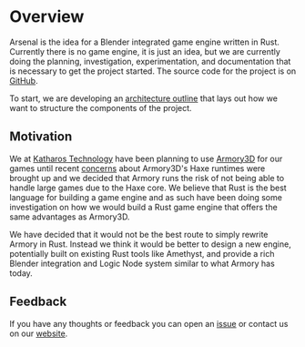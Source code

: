 # Overview

Arsenal is the idea for a Blender integrated game engine written in Rust. Currently there is no game engine, it is just an idea, but we are currently doing the planning, investigation, experimentation, and documentation that is necessary to get the project started. The source code for the project is on [GitHub](https://github.com/katharostech/arsenal).

To start, we are developing an [architecture outline](./architecture.md) that lays out how we want to structure the components of the project.

## Motivation

We at [Katharos Technology](https://katharostech.com) have been planning to use [Armory3D](https://armory3d.org/) for our games until recent [concerns](http://forums.armory3d.org/t/armor3d-capability-questions/3118/8?u=zicklag) about Armory3D's Haxe runtimes were brought up and we decided that Armory runs the risk of not being able to handle large games due to the Haxe core. We believe that Rust is the best language for building a game engine and as such have been doing some investigation on how we would build a Rust game engine that offers the same advantages as Armory3D.

We have decided that it would not be the best route to simply rewrite Armory in Rust. Instead we think it would be better to design a new engine, potentially built on existing Rust tools like Amethyst, and provide a rich Blender integration and Logic Node system similar to what Armory has today.

## Feedback

If you have any thoughts or feedback you can open an [issue](https://github.com/katharostech/arsenal/issues/new) or contact us on our [website](https://katharostech.com/contact).
